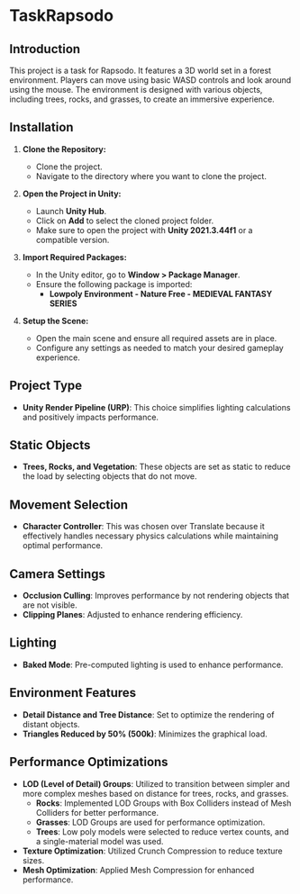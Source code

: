 # TaskRapsodo

## Introduction
This project is a task for Rapsodo. It features a 3D world set in a forest environment. Players can move using basic WASD controls and look around using the mouse. The environment is designed with various objects, including trees, rocks, and grasses, to create an immersive experience.

## Installation

1. **Clone the Repository:**
   - Clone the project.
   - Navigate to the directory where you want to clone the project.

2. **Open the Project in Unity:**
   - Launch **Unity Hub**.
   - Click on **Add** to select the cloned project folder.
   - Make sure to open the project with **Unity 2021.3.44f1** or a compatible version.

3. **Import Required Packages:**
   - In the Unity editor, go to **Window > Package Manager**.
   - Ensure the following package is imported:
     - **Lowpoly Environment - Nature Free - MEDIEVAL FANTASY SERIES**

4. **Setup the Scene:**
   - Open the main scene and ensure all required assets are in place.
   - Configure any settings as needed to match your desired gameplay experience.

## Project Type
- **Unity Render Pipeline (URP)**: This choice simplifies lighting calculations and positively impacts performance.

## Static Objects
- **Trees, Rocks, and Vegetation**: These objects are set as static to reduce the load by selecting objects that do not move.

## Movement Selection
- **Character Controller**: This was chosen over Translate because it effectively handles necessary physics calculations while maintaining optimal performance.

## Camera Settings
- **Occlusion Culling**: Improves performance by not rendering objects that are not visible.
- **Clipping Planes**: Adjusted to enhance rendering efficiency.

## Lighting
- **Baked Mode**: Pre-computed lighting is used to enhance performance.

## Environment Features
- **Detail Distance and Tree Distance**: Set to optimize the rendering of distant objects.
- **Triangles Reduced by 50% (500k)**: Minimizes the graphical load.

## Performance Optimizations
- **LOD (Level of Detail) Groups**: Utilized to transition between simpler and more complex meshes based on distance for trees, rocks, and grasses.
  - **Rocks**: Implemented LOD Groups with Box Colliders instead of Mesh Colliders for better performance.
  - **Grasses**: LOD Groups are used for performance optimization.
  - **Trees**: Low poly models were selected to reduce vertex counts, and a single-material model was used.
- **Texture Optimization**: Utilized Crunch Compression to reduce texture sizes.
- **Mesh Optimization**: Applied Mesh Compression for enhanced performance.
